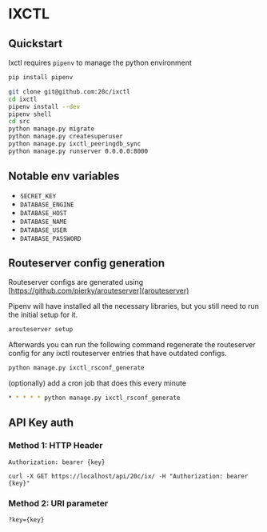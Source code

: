# IXCTL

## Quickstart

Ixctl requires `pipenv` to manage the python environment

```sh
pip install pipenv
```

```sh
git clone git@github.com:20c/ixctl
cd ixctl
pipenv install --dev
pipenv shell
cd src
python manage.py migrate
python manage.py createsuperuser
python manage.py ixctl_peeringdb_sync
python manage.py runserver 0.0.0.0:8000
```

## Notable env variables

- `SECRET_KEY`
- `DATABASE_ENGINE`
- `DATABASE_HOST`
- `DATABASE_NAME`
- `DATABASE_USER`
- `DATABASE_PASSWORD`

## Routeserver config generation

Routeserver configs are generated using [https://github.com/pierky/arouteserver](arouteserver)

Pipenv will have installed all the necessary libraries, but you still need to run the
initial setup for it.

```sh
arouteserver setup
```

Afterwards you can run the following command regenerate the routeserver config for any ixctl routeserver entries that have outdated configs.

```sh
python manage.py ixctl_rsconf_generate
```

(optionally) add a cron job that does this every minute

```sh
* * * * * python manage.py ixctl_rsconf_generate
```

## API Key auth

### Method 1: HTTP Header

```
Authorization: bearer {key}
```

```
curl -X GET https://localhost/api/20c/ix/ -H "Authorization: bearer {key}"
```

### Method 2: URI parameter

```
?key={key}
```

